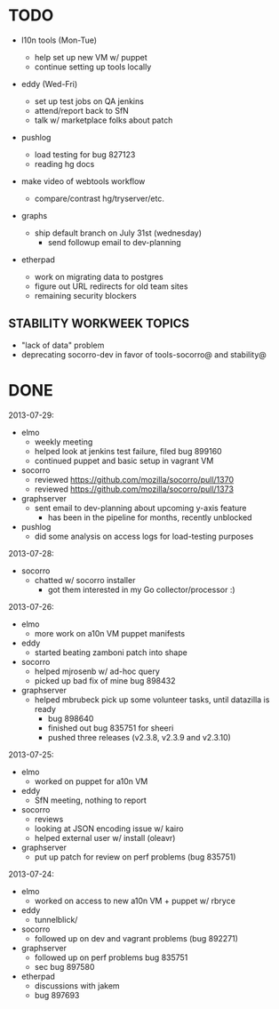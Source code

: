 TODO
===============
* l10n tools (Mon-Tue)
  * help set up new VM w/ puppet
  * continue setting up tools locally
* eddy (Wed-Fri)
  * set up test jobs on QA jenkins
  * attend/report back to SfN
  * talk w/ marketplace folks about patch
* pushlog
  * load testing for bug 827123
  * reading hg docs
* make video of webtools workflow
  * compare/contrast hg/tryserver/etc.
* graphs
  * ship default branch on July 31st (wednesday)
    * send followup email to dev-planning

* etherpad
  * work on migrating data to postgres
  * figure out URL redirects for old team sites
  * remaining security blockers

STABILITY WORKWEEK TOPICS
---------------

* "lack of data" problem
* deprecating socorro-dev in favor of tools-socorro@ and stability@

DONE
===============
2013-07-29:
* elmo
  * weekly meeting
  * helped look at jenkins test failure, filed bug 899160
  * continued puppet and basic setup in vagrant VM
* socorro
  * reviewed https://github.com/mozilla/socorro/pull/1370
  * reviewed https://github.com/mozilla/socorro/pull/1373
* graphserver
  * sent email to dev-planning about upcoming y-axis feature
    * has been in the pipeline for months, recently unblocked
* pushlog
  * did some analysis on access logs for load-testing purposes

2013-07-28:
* socorro
  * chatted w/ socorro installer
    * got them interested in my Go collector/processor :)

2013-07-26:
* elmo
  * more work on a10n VM puppet manifests
* eddy
  * started beating zamboni patch into shape
* socorro
  * helped mjrosenb w/ ad-hoc query
  * picked up bad fix of mine bug 898432
* graphserver
  * helped mbrubeck pick up some volunteer tasks, until datazilla is ready
    * bug 898640
    * finished out bug 835751 for sheeri
    * pushed three releases (v2.3.8, v2.3.9 and v2.3.10)

2013-07-25:
* elmo
  * worked on puppet for a10n VM
* eddy
  * SfN meeting, nothing to report
* socorro
  * reviews
  * looking at JSON encoding issue w/ kairo
  * helped external user w/ install (oleavr)
* graphserver
  * put up patch for review on perf problems (bug 835751)

2013-07-24:

* elmo
  * worked on access to new a10n VM + puppet w/ rbryce
* eddy
  * tunnelblick/
* socorro
  * followed up on dev and vagrant problems (bug 892271)
* graphserver
  * followed up on perf problems bug 835751
  * sec bug 897580
* etherpad
  * discussions with jakem
  * bug 897693
